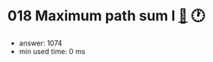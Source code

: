 018 Maximum path sum I [:link:](http://projecteuler.net/problem=18)  :clock1:
========================

- answer: 1074 
- min used time: 0 ms

